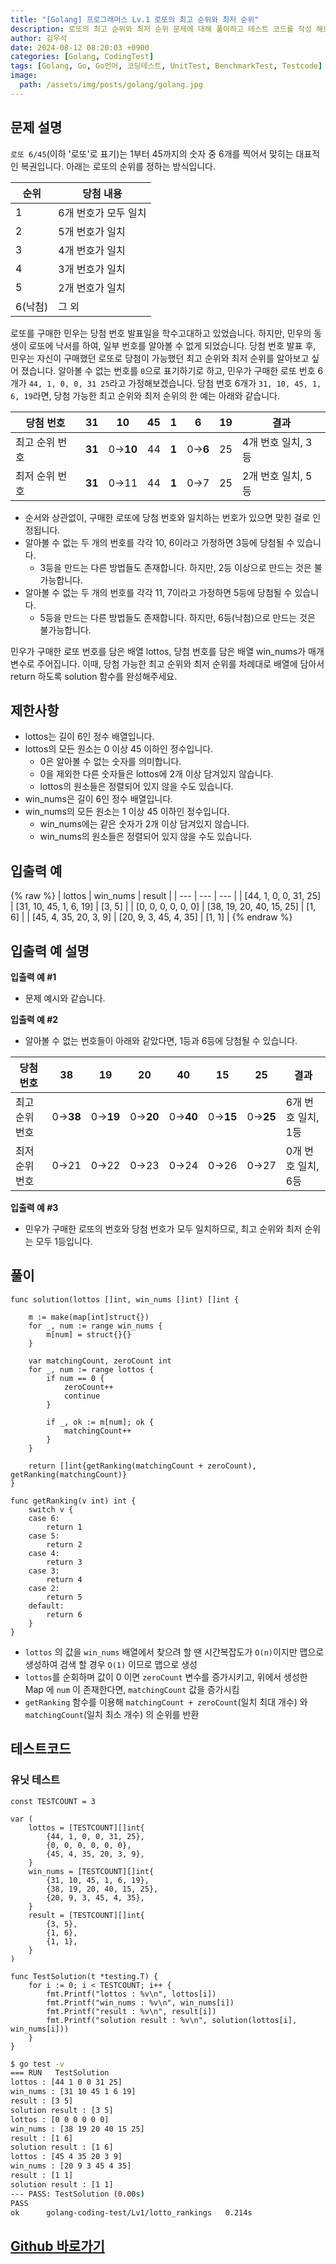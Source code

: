 ```yaml
---
title: "[Golang] 프로그래머스 Lv.1 로또의 최고 순위와 최저 순위"
description: 로또의 최고 순위와 최저 순위 문제에 대해 풀이하고 테스트 코드를 작성 해보겠습니다.
author: 김우석
date: 2024-08-12 08:20:03 +0900
categories: [Golang, CodingTest]
tags: [Golang, Go, Go언어, 코딩테스트, UnitTest, BenchmarkTest, Testcode]
image:
  path: /assets/img/posts/golang/golang.jpg
---
```


## 문제 설명
`로또 6/45`(이하 '로또'로 표기)는 1부터 45까지의 숫자 중 6개를 찍어서 맞히는 대표적인 복권입니다. 아래는 로또의 순위를 정하는 방식입니다. 

| 순위 | 당첨 내용 |
| --- | --- |
| 1 | 6개 번호가 모두 일치 |
| 2 | 5개 번호가 일치 |
| 3 | 4개 번호가 일치 |
| 4 | 3개 번호가 일치 |
| 5 | 2개 번호가 일치 |
| 6(낙첨) | 그 외 |

로또를 구매한 민우는 당첨 번호 발표일을 학수고대하고 있었습니다. 하지만, 민우의 동생이 로또에 낙서를 하여, 일부 번호를 알아볼 수 없게 되었습니다. 당첨 번호 발표 후, 민우는 자신이 구매했던 로또로 당첨이 가능했던 최고 순위와 최저 순위를 알아보고 싶어 졌습니다.
알아볼 수 없는 번호를 `0`으로 표기하기로 하고, 민우가 구매한 로또 번호 6개가 `44, 1, 0, 0, 31 25`라고 가정해보겠습니다. 당첨 번호 6개가 `31, 10, 45, 1, 6, 19`라면, 당첨 가능한 최고 순위와 최저 순위의 한 예는 아래와 같습니다.

| 당첨 번호 | 31 | 10 | 45 | 1 | 6 | 19 | 결과 |
| --- | --- | --- | --- | --- | --- | --- | --- |
| 최고 순위 번호 | **31** | 0→**10** | 44 | **1** | 0→**6** | 25 | 4개 번호 일치, 3등 |
| 최저 순위 번호 | **31** | 0→11 | 44 | **1** | 0→7 | 25 | 2개 번호 일치, 5등 |

- 순서와 상관없이, 구매한 로또에 당첨 번호와 일치하는 번호가 있으면 맞힌 걸로 인정됩니다.
- 알아볼 수 없는 두 개의 번호를 각각 10, 6이라고 가정하면 3등에 당첨될 수 있습니다.
	- 3등을 만드는 다른 방법들도 존재합니다. 하지만, 2등 이상으로 만드는 것은 불가능합니다.
- 알아볼 수 없는 두 개의 번호를 각각 11, 7이라고 가정하면 5등에 당첨될 수 있습니다.
	- 5등을 만드는 다른 방법들도 존재합니다. 하지만, 6등(낙첨)으로 만드는 것은 불가능합니다.

민우가 구매한 로또 번호를 담은 배열 lottos, 당첨 번호를 담은 배열 win_nums가 매개변수로 주어집니다. 이때, 당첨 가능한 최고 순위와 최저 순위를 차례대로 배열에 담아서 return 하도록 solution 함수를 완성해주세요.

## 제한사항
- lottos는 길이 6인 정수 배열입니다.
- lottos의 모든 원소는 0 이상 45 이하인 정수입니다.
	- 0은 알아볼 수 없는 숫자를 의미합니다.
	- 0을 제외한 다른 숫자들은 lottos에 2개 이상 담겨있지 않습니다.
	- lottos의 원소들은 정렬되어 있지 않을 수도 있습니다.
- win_nums은 길이 6인 정수 배열입니다.
- win_nums의 모든 원소는 1 이상 45 이하인 정수입니다.
	- win_nums에는 같은 숫자가 2개 이상 담겨있지 않습니다.
	- win_nums의 원소들은 정렬되어 있지 않을 수도 있습니다.


## 입출력 예
{% raw %}
| lottos | win\_nums | result |
| --- | --- | --- |
| \[44, 1, 0, 0, 31, 25\] | \[31, 10, 45, 1, 6, 19\] | \[3, 5\] |
| \[0, 0, 0, 0, 0, 0\] | \[38, 19, 20, 40, 15, 25\] | \[1, 6\] |
| \[45, 4, 35, 20, 3, 9\] | \[20, 9, 3, 45, 4, 35\] | \[1, 1\] |
{% endraw %}


## 입출력 예 설명
**입출력 예 #1**

- 문제 예시와 같습니다.


**입출력 예 #2**

- 알아볼 수 없는 번호들이 아래와 같았다면, 1등과 6등에 당첨될 수 있습니다.

| 당첨 번호 | 38 | 19 | 20 | 40 | 15 | 25 | 결과 |
| --- | --- | --- | --- | --- | --- | --- | --- |
| 최고 순위 번호 | 0→**38** | 0→**19** | 0→**20** | 0→**40** | 0→**15** | 0→**25** | 6개 번호 일치, 1등 |
| 최저 순위 번호 | 0→21 | 0→22 | 0→23 | 0→24 | 0→26 | 0→27 | 0개 번호 일치, 6등 |


**입출력 예 #3**

- 민우가 구매한 로또의 번호와 당첨 번호가 모두 일치하므로, 최고 순위와 최저 순위는 모두 1등입니다.


## 풀이 
```golang
func solution(lottos []int, win_nums []int) []int {

	m := make(map[int]struct{})
	for _, num := range win_nums {
		m[num] = struct{}{}
	}

	var matchingCount, zeroCount int
	for _, num := range lottos {
		if num == 0 {
			zeroCount++
			continue
		}

		if _, ok := m[num]; ok {
			matchingCount++
		}
	}

	return []int{getRanking(matchingCount + zeroCount), getRanking(matchingCount)}
}

func getRanking(v int) int {
	switch v {
	case 6:
		return 1
	case 5:
		return 2
	case 4:
		return 3
	case 3:
		return 4
	case 2:
		return 5
	default:
		return 6
	}
}
```

- `lottos` 의 값을 `win_nums` 배열에서 찾으려 할 땐 시간복잡도가 `O(n)`이지만 맵으로 생성하여 검색 할 경우 `O(1)` 이므로 맵으로 생성
- `lottos`를 순회하며 값이 0 이면 `zeroCount` 변수를 증가시키고, 위에서 생성한 Map 에 `num` 이 존재한다면, `matchingCount` 값을 증가시킴
- `getRanking` 함수를 이용해 `matchingCount + zeroCount`(일치 최대 개수) 와 `matchingCount`(일치 최소 개수) 의 순위를 반환


## 테스트코드
### 유닛 테스트
```golang
const TESTCOUNT = 3

var (
	lottos = [TESTCOUNT][]int{
		{44, 1, 0, 0, 31, 25},
		{0, 0, 0, 0, 0, 0},
		{45, 4, 35, 20, 3, 9},
	}
	win_nums = [TESTCOUNT][]int{
		{31, 10, 45, 1, 6, 19},
		{38, 19, 20, 40, 15, 25},
		{20, 9, 3, 45, 4, 35},
	}
	result = [TESTCOUNT][]int{
		{3, 5},
		{1, 6},
		{1, 1},
	}
)

func TestSolution(t *testing.T) {
	for i := 0; i < TESTCOUNT; i++ {
		fmt.Printf("lottos : %v\n", lottos[i])
		fmt.Printf("win_nums : %v\n", win_nums[i])
		fmt.Printf("result : %v\n", result[i])
		fmt.Printf("solution result : %v\n", solution(lottos[i], win_nums[i]))
	}
}
```

```bash
$ go test -v
=== RUN   TestSolution
lottos : [44 1 0 0 31 25]
win_nums : [31 10 45 1 6 19]
result : [3 5]
solution result : [3 5]
lottos : [0 0 0 0 0 0]
win_nums : [38 19 20 40 15 25]
result : [1 6]
solution result : [1 6]
lottos : [45 4 35 20 3 9]
win_nums : [20 9 3 45 4 35]
result : [1 1]
solution result : [1 1]
--- PASS: TestSolution (0.00s)
PASS
ok      golang-coding-test/Lv1/lotto_rankings   0.214s
```

## [Github 바로가기](https://github.com/kr-goos/coding-test-solutions/tree/master/programmers/Lv1/lotto_rankings)